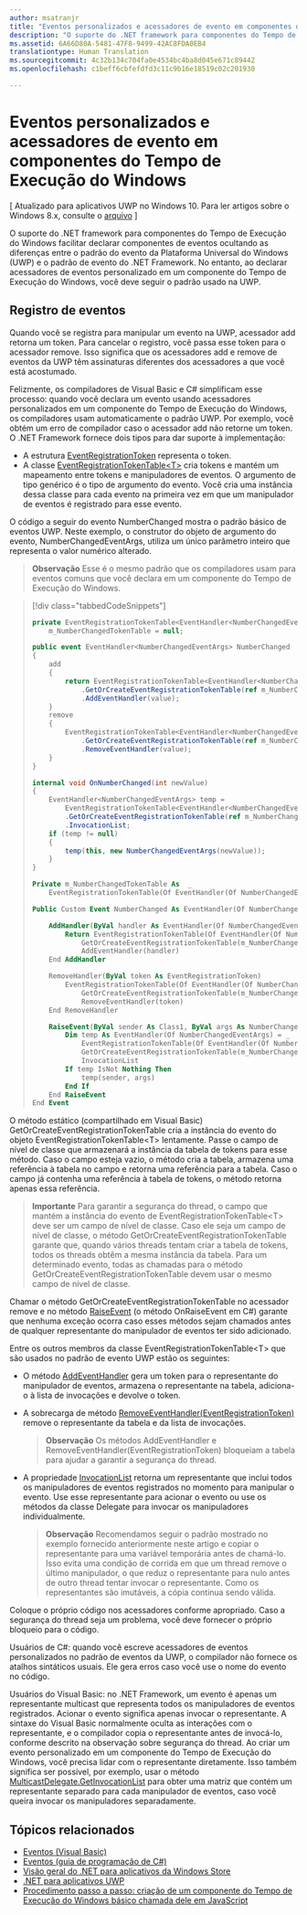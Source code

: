 ```yaml
---
author: msatranjr
title: "Eventos personalizados e acessadores de evento em componentes do Tempo de Execução do Windows"
description: "O suporte do .NET framework para componentes do Tempo de Execução do Windows facilitar declarar componentes de eventos ocultando as diferenças entre o padrão do evento da Plataforma Universal do Windows (UWP) e o padrão de evento do .NET Framework."
ms.assetid: 6A66D80A-5481-47F8-9499-42AC8FDA0EB4
translationtype: Human Translation
ms.sourcegitcommit: 4c32b134c704fa0e4534bc4ba8d045e671c89442
ms.openlocfilehash: c1beff6cbfefdfd3c11c9b16e18519c02c201930

---
```


# Eventos personalizados e acessadores de evento em componentes do Tempo de Execução do Windows


\[ Atualizado para aplicativos UWP no Windows 10. Para ler artigos sobre o Windows 8.x, consulte o [arquivo](http://go.microsoft.com/fwlink/p/?linkid=619132) \]

O suporte do .NET framework para componentes do Tempo de Execução do Windows facilitar declarar componentes de eventos ocultando as diferenças entre o padrão do evento da Plataforma Universal do Windows (UWP) e o padrão de evento do .NET Framework. No entanto, ao declarar acessadores de eventos personalizado em um componente do Tempo de Execução do Windows, você deve seguir o padrão usado na UWP.

## Registro de eventos


Quando você se registra para manipular um evento na UWP, acessador add retorna um token. Para cancelar o registro, você passa esse token para o acessador remove. Isso significa que os acessadores add e remove de eventos da UWP têm assinaturas diferentes dos acessadores a que você está acostumado.

Felizmente, os compiladores de Visual Basic e C# simplificam esse processo: quando você declara um evento usando acessadores personalizados em um componente do Tempo de Execução do Windows, os compiladores usam automaticamente o padrão UWP. Por exemplo, você obtém um erro de compilador caso o acessador add não retorne um token. O .NET Framework fornece dois tipos para dar suporte à implementação:

-   A estrutura [EventRegistrationToken](https://msdn.microsoft.com/library/windows/apps/windows.foundation.eventregistrationtoken.aspx) representa o token.
-   A classe [EventRegistrationTokenTable&lt;T&gt;](https://msdn.microsoft.com/library/hh138412.aspx) cria tokens e mantém um mapeamento entre tokens e manipuladores de eventos. O argumento de tipo genérico é o tipo de argumento do evento. Você cria uma instância dessa classe para cada evento na primeira vez em que um manipulador de eventos é registrado para esse evento.

O código a seguir do evento NumberChanged mostra o padrão básico de eventos UWP. Neste exemplo, o construtor do objeto de argumento do evento, NumberChangedEventArgs, utiliza um único parâmetro inteiro que representa o valor numérico alterado.

> **Observação**  Esse é o mesmo padrão que os compiladores usam para eventos comuns que você declara em um componente do Tempo de Execução do Windows.

 
> [!div class="tabbedCodeSnippets"]
> ```csharp
> private EventRegistrationTokenTable<EventHandler<NumberChangedEventArgs>>
>     m_NumberChangedTokenTable = null;
>
> public event EventHandler<NumberChangedEventArgs> NumberChanged
> {
>     add
>     {
>         return EventRegistrationTokenTable<EventHandler<NumberChangedEventArgs>>
>             .GetOrCreateEventRegistrationTokenTable(ref m_NumberChangedTokenTable)
>             .AddEventHandler(value);
>     }
>     remove
>     {
>         EventRegistrationTokenTable<EventHandler<NumberChangedEventArgs>>
>             .GetOrCreateEventRegistrationTokenTable(ref m_NumberChangedTokenTable)
>             .RemoveEventHandler(value);
>     }
> }
>
> internal void OnNumberChanged(int newValue)
> {
>     EventHandler<NumberChangedEventArgs> temp =
>         EventRegistrationTokenTable<EventHandler<NumberChangedEventArgs>>
>         .GetOrCreateEventRegistrationTokenTable(ref m_NumberChangedTokenTable)
>         .InvocationList;
>     if (temp != null)
>     {
>         temp(this, new NumberChangedEventArgs(newValue));
>     }
> }
> ```
> ```vb
> Private m_NumberChangedTokenTable As  _
>     EventRegistrationTokenTable(Of EventHandler(Of NumberChangedEventArgs))
>
> Public Custom Event NumberChanged As EventHandler(Of NumberChangedEventArgs)
>
>     AddHandler(ByVal handler As EventHandler(Of NumberChangedEventArgs))
>         Return EventRegistrationTokenTable(Of EventHandler(Of NumberChangedEventArgs)).
>             GetOrCreateEventRegistrationTokenTable(m_NumberChangedTokenTable).
>             AddEventHandler(handler)
>     End AddHandler
>
>     RemoveHandler(ByVal token As EventRegistrationToken)
>         EventRegistrationTokenTable(Of EventHandler(Of NumberChangedEventArgs)).
>             GetOrCreateEventRegistrationTokenTable(m_NumberChangedTokenTable).
>             RemoveEventHandler(token)
>     End RemoveHandler
>
>     RaiseEvent(ByVal sender As Class1, ByVal args As NumberChangedEventArgs)
>         Dim temp As EventHandler(Of NumberChangedEventArgs) = _
>             EventRegistrationTokenTable(Of EventHandler(Of NumberChangedEventArgs)).
>             GetOrCreateEventRegistrationTokenTable(m_NumberChangedTokenTable).
>             InvocationList
>         If temp IsNot Nothing Then
>             temp(sender, args)
>         End If
>     End RaiseEvent
> End Event
> ```

O método estático (compartilhado em Visual Basic) GetOrCreateEventRegistrationTokenTable cria a instância do evento do objeto EventRegistrationTokenTable&lt;T&gt; lentamente. Passe o campo de nível de classe que armazenará a instância da tabela de tokens para esse método. Caso o campo esteja vazio, o método cria a tabela, armazena uma referência à tabela no campo e retorna uma referência para a tabela. Caso o campo já contenha uma referência à tabela de tokens, o método retorna apenas essa referência.

> **Importante**  Para garantir a segurança do thread, o campo que mantém a instância do evento de EventRegistrationTokenTable&lt;T&gt; deve ser um campo de nível de classe. Caso ele seja um campo de nível de classe, o método GetOrCreateEventRegistrationTokenTable garante que, quando vários threads tentam criar a tabela de tokens, todos os threads obtêm a mesma instância da tabela. Para um determinado evento, todas as chamadas para o método GetOrCreateEventRegistrationTokenTable devem usar o mesmo campo de nível de classe.

Chamar o método GetOrCreateEventRegistrationTokenTable no acessador remove e no método [RaiseEvent](https://msdn.microsoft.com/library/fwd3bwed.aspx) (o método OnRaiseEvent em C#) garante que nenhuma exceção ocorra caso esses métodos sejam chamados antes de qualquer representante do manipulador de eventos ter sido adicionado.

Entre os outros membros da classe EventRegistrationTokenTable&lt;T&gt; que são usados no padrão de evento UWP estão os seguintes:

-   O método [AddEventHandler](https://msdn.microsoft.com/library/hh138458.aspx) gera um token para o representante do manipulador de eventos, armazena o representante na tabela, adiciona-o à lista de invocações e devolve o token.
-   A sobrecarga de método [RemoveEventHandler(EventRegistrationToken)](https://msdn.microsoft.com/library/hh138425.aspx) remove o representante da tabela e da lista de invocações.

    >**Observação**  Os métodos AddEventHandler e RemoveEventHandler(EventRegistrationToken) bloqueiam a tabela para ajudar a garantir a segurança do thread.

-   A propriedade [InvocationList](https://msdn.microsoft.com/library/hh138465.aspx) retorna um representante que inclui todos os manipuladores de eventos registrados no momento para manipular o evento. Use esse representante para acionar o evento ou use os métodos da classe Delegate para invocar os manipuladores individualmente.

    >**Observação**  Recomendamos seguir o padrão mostrado no exemplo fornecido anteriormente neste artigo e copiar o representante para uma variável temporária antes de chamá-lo. Isso evita uma condição de corrida em que um thread remove o último manipulador, o que reduz o representante para nulo antes de outro thread tentar invocar o representante. Como os representantes são imutáveis, a cópia continua sendo válida.

Coloque o próprio código nos acessadores conforme apropriado. Caso a segurança do thread seja um problema, você deve fornecer o próprio bloqueio para o código.

Usuários de C#: quando você escreve acessadores de eventos personalizados no padrão de eventos da UWP, o compilador não fornece os atalhos sintáticos usuais. Ele gera erros caso você use o nome do evento no código.

Usuários do Visual Basic: no .NET Framework, um evento é apenas um representante multicast que representa todos os manipuladores de eventos registrados. Acionar o evento significa apenas invocar o representante. A sintaxe do Visual Basic normalmente oculta as interações com o representante, e o compilador copia o representante antes de invocá-lo, conforme descrito na observação sobre segurança do thread. Ao criar um evento personalizado em um componente do Tempo de Execução do Windows, você precisa lidar com o representante diretamente. Isso também significa ser possível, por exemplo, usar o método [MulticastDelegate.GetInvocationList](https://msdn.microsoft.com/library/system.multicastdelegate.getinvocationlist.aspx) para obter uma matriz que contém um representante separado para cada manipulador de eventos, caso você queira invocar os manipuladores separadamente.

## Tópicos relacionados

* [Eventos (Visual Basic)](https://msdn.microsoft.com/library/ms172877.aspx)
* [Eventos (guia de programação de C#)](https://msdn.microsoft.com/library/awbftdfh.aspx)
* [Visão geral do .NET para aplicativos da Windows Store](https://msdn.microsoft.com/library/windows/apps/xaml/br230302.aspx)
* [.NET para aplicativos UWP](https://msdn.microsoft.com/library/windows/apps/xaml/mt185501.aspx)
* [Procedimento passo a passo: criação de um componente do Tempo de Execução do Windows básico chamada dele em JavaScript](walkthrough-creating-a-simple-windows-runtime-component-and-calling-it-from-javascript.md)



<!--HONumber=Aug16_HO3-->



